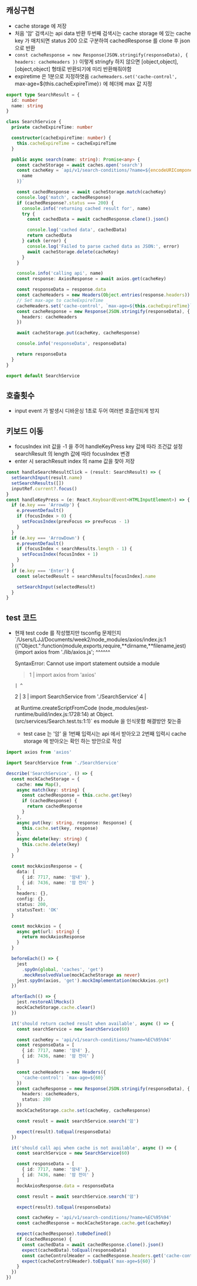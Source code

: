 ## 캐싱구현

- cache storage 에 저장
- 처음 '암' 검색시는 api data 반환 두번째 검색시는 cache storage 에
  있는 cache key 가 매치되면 status 200 으로 구분하여
  cachedResponse 를 clone 후 json 으로 반환
- `const cacheResponse = new Response(JSON.stringify(responseData), {
  headers: cacheHeaders
})` 이렇게 stringfy 하지 않으면 [object,object],[object,object]
  형태로 반환되기에 미리 반환해줘야함
- expiretime 은 1분으로 지정하엿음 `cacheHeaders.set('cache-control', `max-age=${this.cacheExpireTime}`)` 에 헤더에 max 값 지정

```typescript
export type SearchResult = {
  id: number
  name: string
}

class SearchService {
  private cacheExpireTime: number

  constructor(cacheExpireTime: number) {
    this.cacheExpireTime = cacheExpireTime
  }

  public async search(name: string): Promise<any> {
    const cacheStorage = await caches.open('search')
    const cacheKey = `api/v1/search-conditions/?name=${encodeURIComponent(
      name
    )}`

    const cachedResponse = await cacheStorage.match(cacheKey)
    console.log('match', cachedResponse)
    if (cachedResponse?.status === 200) {
      console.info('returning cached result for', name)
      try {
        const cachedData = await cachedResponse.clone().json()

        console.log('cached data', cachedData)
        return cachedData
      } catch (error) {
        console.log('Failed to parse cached data as JSON:', error)
        await cacheStorage.delete(cacheKey)
      }
    }

    console.info('calling api', name)
    const response: AxiosResponse = await axios.get(cacheKey)

    const responseData = response.data
    const cacheHeaders = new Headers(Object.entries(response.headers))
    // Set max-age to cacheExpireTime
    cacheHeaders.set('cache-control', `max-age=${this.cacheExpireTime}`)
    const cacheResponse = new Response(JSON.stringify(responseData), {
      headers: cacheHeaders
    })

    await cacheStorage.put(cacheKey, cacheResponse)

    console.info('responseData', responseData)

    return responseData
  }
}

export default SearchService
```

## 호출횟수

- input event 가 발생시 디바운싱 1초로 두어 여러번 호출안되게 방지

## 키보드 이동

- focusIndex init 값을 -1 을 주어 handleKeyPress key 값에
  따라 조건값 설정 searchResult 의 length 값에 따라 focusIndex 변경
- enter 시 serachResult index 의 name 값을 찾아 저장

```typescript
const handleSearchResultClick = (result: SearchResult) => {
  setSearchInput(result.name)
  setSearchResults([])
  inputRef.current?.focus()
}
const handleKeyPress = (e: React.KeyboardEvent<HTMLInputElement>) => {
  if (e.key === 'ArrowUp') {
    e.preventDefault()
    if (focusIndex > 0) {
      setFocusIndex(prevFocus => prevFocus - 1)
    }
  }
  if (e.key === 'ArrowDown') {
    e.preventDefault()
    if (focusIndex < searchResults.length - 1) {
      setFocusIndex(focusIndex + 1)
    }
  }
  if (e.key === 'Enter') {
    const selectedResult = searchResults[focusIndex].name

    setSearchInput(selectedResult)
  }
}
```

## test 코드

- 현재 test code 를 작성했지만 tsconfig 문제인지
  `/Users/LJJ/Documents/week2/node_modules/axios/index.js:1
  ({"Object.<anonymous>":function(module,exports,require,**dirname,**filename,jest){import axios from './lib/axios.js';
  ^^^^^^

  SyntaxError: Cannot use import statement outside a module

  > 1 | import axios from 'axios'

      | ^

  2 |
  3 | import SearchService from './SearchService'
  4 |

  at Runtime.createScriptFromCode (node_modules/jest-runtime/build/index.js:1728:14)
  at Object.<anonymous> (src/services/Search.test.ts:1:1)`
  es module 을 인식못함
  해결방안 찾는중

  - test case 는 '암' 을 1번째 입력시는 api 에서 받아오고 2번째 입력시 cache storage 에 받아오는 확인 하는 방안으로 작성

```typescript
import axios from 'axios'

import SearchService from './SearchService'

describe('SearchService', () => {
  const mockCacheStorage = {
    cache: new Map(),
    async match(key: string) {
      const cachedResponse = this.cache.get(key)
      if (cachedResponse) {
        return cachedResponse
      }
    },
    async put(key: string, response: Response) {
      this.cache.set(key, response)
    },
    async delete(key: string) {
      this.cache.delete(key)
    }
  }

  const mockAxiosResponse = {
    data: [
      { id: 7717, name: '암내' },
      { id: 7436, name: '암 전이' }
    ],
    headers: {},
    config: {},
    status: 200,
    statusText: 'OK'
  }

  const mockAxios = {
    async get(url: string) {
      return mockAxiosResponse
    }
  }

  beforeEach(() => {
    jest
      .spyOn(global, 'caches', 'get')
      .mockResolvedValue(mockCacheStorage as never)
    jest.spyOn(axios, 'get').mockImplementation(mockAxios.get)
  })

  afterEach(() => {
    jest.restoreAllMocks()
    mockCacheStorage.cache.clear()
  })

  it('should return cached result when available', async () => {
    const searchService = new SearchService(60)

    const cacheKey = 'api/v1/search-conditions/?name=%EC%95%94'
    const responseData = [
      { id: 7717, name: '암내' },
      { id: 7436, name: '암 전이' }
    ]

    const cacheHeaders = new Headers({
      'cache-control': `max-age=${60}`
    })
    const cacheResponse = new Response(JSON.stringify(responseData), {
      headers: cacheHeaders,
      status: 200
    })
    mockCacheStorage.cache.set(cacheKey, cacheResponse)

    const result = await searchService.search('암')

    expect(result).toEqual(responseData)
  })

  it('should call api when cache is not available', async () => {
    const searchService = new SearchService(60)

    const responseData = [
      { id: 7717, name: '암내' },
      { id: 7436, name: '암 전이' }
    ]
    mockAxiosResponse.data = responseData

    const result = await searchService.search('암')

    expect(result).toEqual(responseData)

    const cacheKey = 'api/v1/search-conditions/?name=%EC%95%94'
    const cachedResponse = mockCacheStorage.cache.get(cacheKey)

    expect(cachedResponse).toBeDefined()
    if (cachedResponse) {
      const cachedData = await cachedResponse.clone().json()
      expect(cachedData).toEqual(responseData)
      const cacheControlHeader = cachedResponse.headers.get('cache-control')
      expect(cacheControlHeader).toEqual(`max-age=${60}`)
    }
  })
})
```
